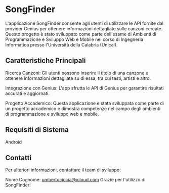 # SongFinder
L'applicazione SongFinder consente agli utenti di utilizzare le API fornite dal provider Genius per ottenere informazioni dettagliate sulle canzoni cercate. Questo progetto è stato sviluppato come parte dell'esame di Ambienti di Programmazione e Sviluppo Web e Mobile nel corso di Ingegneria Informatica presso l'Università della Calabria (Unical).

## Caratteristiche Principali
Ricerca Canzoni: Gli utenti possono inserire il titolo di una canzone e ottenere informazioni dettagliate su di essa, tra cui testi, artisti e altro.

Integrazione con Genius: L'app sfrutta le API di Genius per garantire risultati accurati e aggiornati.

Progetto Accademico: Questa applicazione è stata sviluppata come parte di un progetto accademico e dimostra competenze nel campo degli ambienti di programmazione e sviluppo web e mobile.

## Requisiti di Sistema
Android

## Contatti
Per ulteriori informazioni, contattare il team di sviluppo:

Nome Cognome: umbertociccia@icloud.com
Grazie per l'utilizzo di SongFinder!





